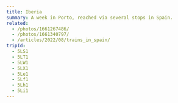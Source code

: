 ```yaml
---
title: Iberia
summary: A week in Porto, reached via several stops in Spain.
related:
  - /photos/1661267486/
  - /photos/1661340797/
  - /articles/2022/08/trains_in_spain/
tripId:
  - 5LS1
  - 5LT1
  - 5LW1
  - 5LX1
  - 5Le1
  - 5Lf1
  - 5Lh1
  - 5Li1
---
```

